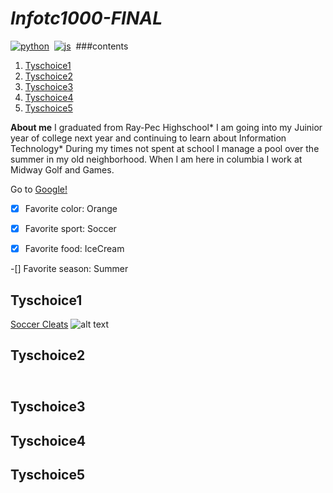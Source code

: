 # <i> Infotc1000-FINAL </i>
[![python](https://img.shields.io/static/v1?label=python&message=3.7&color=<COLOR>)](https://www.python.org/)&nbsp;
[![js](https://img.shields.io/static/v1?label=javascript&message=1.8.5&color=<COLOR>)](https://www.javascript.com/)&nbsp;
###contents
1. [Tyschoice1](#Tyschoice1)
2. [Tyschoice2](#Tyschoice2)
3. [Tyschoice3](#Tyschoice3)
4. [Tyschoice4](#Tyschoice4)
5. [Tyschoice5](#Tyschoice5)

**About me** I graduated from Ray-Pec Highschool* I am going into my Juinior year of college next year and continuing to learn about Information Technology* During my times not spent at school I manage a pool over the summer in my old neighborhood. When I am here in columbia I work at Midway Golf and Games.

Go to [Google!](https://google.com)

-[x] Favorite color: Orange

-[x] Favorite sport: Soccer

-[x] Favorite food: IceCream

-[] Favorite season: Summer

## Tyschoice1
[Soccer Cleats](https://github.com/TheAlgorithms/Python/blob/master/README.md)
![alt text](https://github.com/[username]/[reponame]/blob/[branch]/image.jpg?raw=true)

## Tyschoice2
<img src="soccerball/soccerball.svg" width="100" height="10">

## Tyschoice3

## Tyschoice4

## Tyschoice5